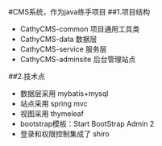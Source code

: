 #CMS系统，作为java练手项目
##1.项目结构
- CathyCMS-common 项目通用工具类
- CathyCMS-data 数据层
- CathyCMS-service 服务层
- CathyCMS-adminsite 后台管理站点

##2.技术点
- 数据层采用 mybatis+mysql
- 站点采用 spring mvc
- 视图采用 thymeleaf
- bootstrap模板：Start BootStrap Admin 2
- 登录和权限控制集成了 shiro


